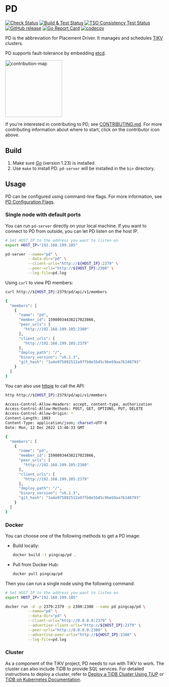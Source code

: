 # PD
 
[![Check Status](https://github.com/tikv/pd/actions/workflows/check.yaml/badge.svg)](https://github.com/tikv/pd/actions/workflows/check.yaml)
[![Build & Test Status](https://github.com/tikv/pd/actions/workflows/pd-tests.yaml/badge.svg?branch=master)](https://github.com/tikv/pd/actions/workflows/pd-tests.yaml)
[![TSO Consistency Test Status](https://github.com/tikv/pd/actions/workflows/tso-consistency-test.yaml/badge.svg)](https://github.com/tikv/pd/actions/workflows/tso-consistency-test.yaml)
[![GitHub release](https://img.shields.io/github/release/tikv/pd.svg)](https://github.com/tikv/pd/releases)
[![Go Report Card](https://goreportcard.com/badge/github.com/tikv/pd)](https://goreportcard.com/report/github.com/tikv/pd)
[![codecov](https://codecov.io/gh/tikv/pd/branch/master/graph/badge.svg)](https://codecov.io/gh/tikv/pd)

PD is the abbreviation for Placement Driver. It manages and schedules [TiKV](https://github.com/tikv/tikv) clusters.

PD supports fault-tolerance by embedding [etcd](https://github.com/etcd-io/etcd).

[<img src="docs/contribution-map.png" alt="contribution-map" width="180"/>](https://github.com/pingcap/tidb-map/blob/master/maps/contribution-map.md#pd-placement-driver-for-tikv)

If you're interested in contributing to PD, see [CONTRIBUTING.md](./CONTRIBUTING.md). For more contributing information about where to start, click on the contributor icon above.

## Build

1. Make sure [*Go*](https://golang.org/) (version 1.23) is installed.
2. Use `make` to install PD. `pd-server` will be installed in the `bin` directory.

## Usage

PD can be configured using command-line flags. For more information, see [PD Configuration Flags](https://docs.pingcap.com/tidb/stable/command-line-flags-for-pd-configuration).

### Single node with default ports

You can run `pd-server` directly on your local machine. If you want to connect to PD from outside, you can let PD listen on the host IP.

```bash
# Set HOST_IP to the address you want to listen on
export HOST_IP="192.168.199.105"

pd-server --name="pd" \
          --data-dir="pd" \
          --client-urls="http://${HOST_IP}:2379" \
          --peer-urls="http://${HOST_IP}:2380" \
          --log-file=pd.log
```

Using `curl` to view PD members:

```bash
curl http://${HOST_IP}:2379/pd/api/v1/members

{
  "members": [
    {
      "name": "pd",
      "member_id": 15980934438217023866,
      "peer_urls": [
        "http://192.168.199.105:2380"
      ],
      "client_urls": [
        "http://192.168.199.105:2379"
      ],
      "deploy_path": "/",
      "binary_version": "v6.1.3",
      "git_hash": "1a4e975892512a97fb0e5b45c9be69aa76148793"
    }
  ]
}
```

You can also use [httpie](https://github.com/jkbrzt/httpie) to call the API:

```bash
http http://${HOST_IP}:2379/pd/api/v1/members

Access-Control-Allow-Headers: accept, content-type, authorization
Access-Control-Allow-Methods: POST, GET, OPTIONS, PUT, DELETE
Access-Control-Allow-Origin: *
Content-Length: 1003
Content-Type: application/json; charset=UTF-8
Date: Mon, 12 Dec 2022 13:46:33 GMT

{
  "members": [
    {
      "name": "pd",
      "member_id": 15980934438217023866,
      "peer_urls": [
        "http://192.168.199.105:2380"
      ],
      "client_urls": [
        "http://192.168.199.105:2379"
      ],
      "deploy_path": "/",
      "binary_version": "v6.1.3",
      "git_hash": "1a4e975892512a97fb0e5b45c9be69aa76148793"
    }
  ]
}
```

### Docker

You can choose one of the following methods to get a PD image:

- Build locally:

    ```bash
    docker build -t pingcap/pd .
    ```

- Pull from Docker Hub:

    ```bash
    docker pull pingcap/pd
    ```

Then you can run a single node using the following command:

```bash
# Set HOST_IP to the address you want to listen on
export HOST_IP="192.168.199.105"

docker run -d -p 2379:2379 -p 2380:2380 --name pd pingcap/pd \
          --name="pd" \
          --data-dir="pd" \
          --client-urls="http://0.0.0.0:2379" \
          --advertise-client-urls="http://${HOST_IP}:2379" \
          --peer-urls="http://0.0.0.0:2380" \
          --advertise-peer-urls="http://${HOST_IP}:2380" \
          --log-file=pd.log
```

### Cluster

As a component of the TiKV project, PD needs to run with TiKV to work. The cluster can also include TiDB to provide SQL services. For detailed instructions to deploy a cluster, refer to [Deploy a TiDB Cluster Using TiUP](https://docs.pingcap.com/tidb/stable/production-deployment-using-tiup) or [TiDB on Kubernetes Documentation](https://docs.pingcap.com/tidb-in-kubernetes/stable).
